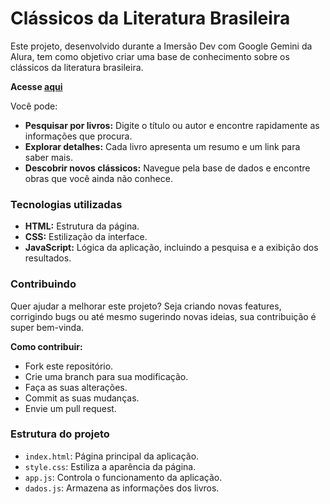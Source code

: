 # Clássicos da Literatura Brasileira
Este projeto, desenvolvido durante a Imersão Dev com Google Gemini da Alura, tem como objetivo criar uma base de conhecimento sobre os clássicos da literatura brasileira.

**Acesse [aqui](https://classicos-da-literatura-brasileira.vercel.app/)** 

Você pode:

* **Pesquisar por livros:** Digite o título ou autor e encontre rapidamente as informações que procura.
* **Explorar detalhes:** Cada livro apresenta um resumo e um link para saber mais.
* **Descobrir novos clássicos:** Navegue pela base de dados e encontre obras que você ainda não conhece.

### **Tecnologias utilizadas**

* **HTML:** Estrutura da página.
* **CSS:** Estilização da interface.
* **JavaScript:** Lógica da aplicação, incluindo a pesquisa e a exibição dos resultados.

### **Contribuindo**
Quer ajudar a melhorar este projeto? Seja criando novas features, corrigindo bugs ou até mesmo sugerindo novas ideias, sua contribuição é super bem-vinda.

**Como contribuir:**
* Fork este repositório.
* Crie uma branch para sua modificação.
* Faça as suas alterações.
* Commit as suas mudanças.
* Envie um pull request.

### **Estrutura do projeto**
* `index.html`: Página principal da aplicação.
* `style.css`: Estiliza a aparência da página.
* `app.js`: Controla o funcionamento da aplicação.
* `dados.js`: Armazena as informações dos livros.
